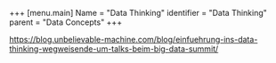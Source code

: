 +++
[menu.main]
Name = "Data Thinking"
identifier = "Data Thinking"
parent = "Data Concepts"
+++

https://blog.unbelievable-machine.com/blog/einfuehrung-ins-data-thinking-wegweisende-um-talks-beim-big-data-summit/